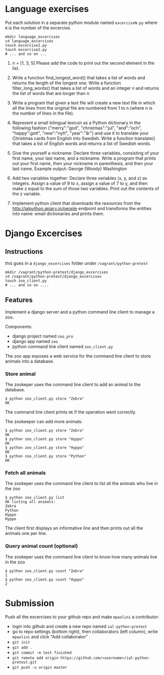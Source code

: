 
# Language exercises

Put each solution in a separate python module named `excerciseN.py` where `N` is the number of the excercise.

    mkdir language_excercises
    cd language_excercises
    touch excercise1.py
    touch excercise2.py
    # ... and so on ...

1. n = [1, 3, 5] Please add the code to print out the second element in the list.


2. Write a function find_longest_word() that takes a list of words and returns the length of the longest one. Write a function filter_long_words() that takes a list of words and an integer n and returns the list of words that are longer than n

3. Write a program that given a text file will create a new text file in which all the lines from the original file are numbered from 1 to n (where n is the number of lines in the file).

4. Represent a small bilingual lexicon as a Python dictionary in the following fashion {"merry":"god", "christmas":"jul", "and":"och", "happy":gott", "new":"nytt", "year":"år"} and use it to translate your Christmas cards from English into Swedish. Write a function translate() that takes a list of English words and returns a list of Swedish words.

5. Give the yourself a nickname:
Declare three variables, consisting of your first name, your last name, and a nickname. Write a program that prints out your first name, then your nickname in parenthesis, and then your last name. Example output: George (Woody) Washington

6. Add two variables together:
Declare three variables (x, y, and z) as integers. Assign a value of 9 to x, assign a value of 7 to y, and then make z equal to the sum of those two variables. Print out the contents of the z variable.

7. Implement python client that downloads the resources from the http://ialpython.apiary.io/people endpoint and transforms the entities into name: email dictionaries and prints them.

# Django Excercises

## Instructions

this goes in a `django_excercises` folder under `/vagrant/python-pretest`

    mkdir /vagrant/python-pretest/django_excercises
    cd /vagrant/python-pretest/django_excercises
    touch zoo_client.py
    # ... and so on ....

## Features

Implement a django server and a python command line client to manage a zoo.

Components:

 - django project named `zoo_pro`
 - django app named `zoo`
 - python command line client named `zoo_client.py`

The zoo app exposes a web service for the command line client to store animals into a database.

### Store animal

The zookeper uses the command line client to add an animal to the database.

    $ python zoo_client.py store "Zebra"
    OK

The command line client prints `OK` if the operation went correctly.

The zookeeper can add more animals:

    $ python zoo_client.py store "Zebra"
    OK
    $ python zoo_client.py store "Hyppo"
    OK
    $ python zoo_client.py store "Hyppo"
    OK
    $ python zoo_client.py store "Python"
    OK


### Fetch all animals

The zookeper uses the command line client to list all the animals who live in the zoo

    $ python zoo_client.py list
    OK listing all animals:
    Zebra
    Python
    Hyppo
    Hyppo

The client first displays an informative line and then prints out all the animals one per line.


### Query animal count (optional)

The zookeper uses the command line client to know how many animals live in the zoo

    $ python zoo_client.py count "Zebra"
    1
    $ python zoo_client.py count "Hyppo"
    2



# Submission

Push all the excercises to your github repo and make `mpaolini` a contributor:

 - login into github and create a new repo named `ial-python-pretest`
 - go to repo settings (bottom right), then collaborators (left column), write `mpaolini` and click "Add collaborator"
 - `git init`
 - `git add .`
 - `git commit -m test finished`
 - `git remote add origin https://github.com/<username>/ial-python-pretest.git` 
 - `git push -u origin master`
